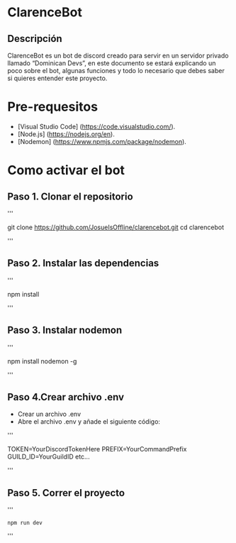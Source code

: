  # ClarenceBot

## Descripción 

ClarenceBot es un bot de discord creado para servir en un servidor privado llamado “Dominican Devs”, en este documento se estará explicando un poco sobre el bot, algunas funciones y todo lo necesario que debes saber si quieres entender este proyecto.

# Pre-requesitos

- [Visual Studio Code] (https://code.visualstudio.com/).
- [Node.js] (https://nodejs.org/en).
- [Nodemon] (https://www.npmjs.com/package/nodemon).


# Como activar el bot

## Paso 1. Clonar el repositorio

'''

git clone https://github.com/JosueIsOffline/clarencebot.git
cd clarencebot

'''

## Paso 2. Instalar las dependencias

'''

npm install

'''

## Paso 3. Instalar nodemon

'''

npm install nodemon -g

'''


## Paso 4.Crear archivo .env


- Crear un archivo .env
- Abre el archivo .env y añade el siguiente código:

'''

TOKEN=YourDiscordTokenHere
PREFIX=YourCommandPrefix
GUILD_ID=YourGuildID
etc...

'''
 
## Paso 5. Correr el proyecto

'''

    npm run dev

'''

